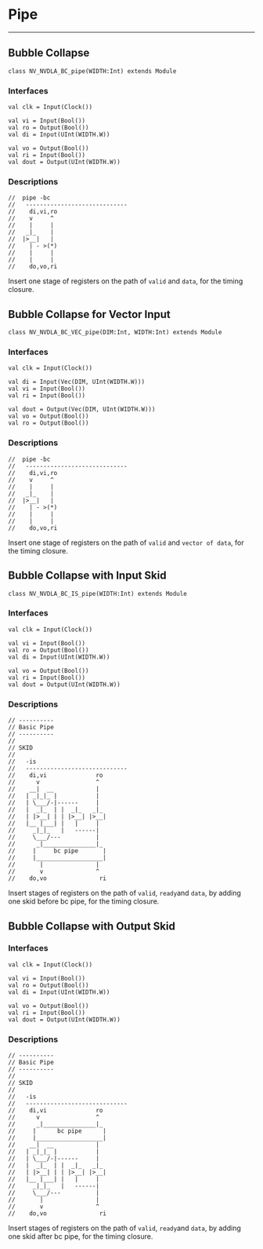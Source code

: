 # Pipe

----

## Bubble Collapse

```
class NV_NVDLA_BC_pipe(WIDTH:Int) extends Module

```

### Interfaces

```
val clk = Input(Clock()) 

val vi = Input(Bool())
val ro = Output(Bool())
val di = Input(UInt(WIDTH.W)) 
            
val vo = Output(Bool()) 
val ri = Input(Bool())
val dout = Output(UInt(WIDTH.W))
```

### Descriptions

```
//  pipe -bc                          
//   ----------------------------- 
//    di,vi,ro      
//    v     ^        
//    |     |       
//   _|_    |        
//  |>__|   |      
//    | - >(*)        
//    |     |      
//    |     |       
//    do,vo,ri

```

Insert one stage of registers on the path of `valid` and `data`, for the timing closure.


## Bubble Collapse for Vector Input

```
class NV_NVDLA_BC_VEC_pipe(DIM:Int, WIDTH:Int) extends Module 

```

### Interfaces

```
val clk = Input(Clock()) 

val di = Input(Vec(DIM, UInt(WIDTH.W)))
val vi = Input(Bool())
val ri = Input(Bool())

val dout = Output(Vec(DIM, UInt(WIDTH.W)))
val vo = Output(Bool()) 
val ro = Output(Bool())
```


### Descriptions

```
//  pipe -bc                          
//   ----------------------------- 
//    di,vi,ro      
//    v     ^        
//    |     |       
//   _|_    |        
//  |>__|   |      
//    | - >(*)        
//    |     |      
//    |     |       
//    do,vo,ri     
```

Insert one stage of registers on the path of `valid` and `vector of data`, for the timing closure.


## Bubble Collapse with Input Skid

```
class NV_NVDLA_BC_IS_pipe(WIDTH:Int) extends Module

```

### Interfaces

```
val clk = Input(Clock()) 

val vi = Input(Bool())
val ro = Output(Bool())
val di = Input(UInt(WIDTH.W)) 
    
val vo = Output(Bool()) 
val ri = Input(Bool())
val dout = Output(UInt(WIDTH.W))
```

### Descriptions

```
// ----------
// Basic Pipe
// ----------
// 
// SKID
//
//   -is                           
//   ----------------------------- 
//    di,vi              ro       
//      v                ^        
//    __|  __            |        
//   | _|_|_ |           |        
//   | \___/-|------     |        
//   |  _|_  | |  _|_   _|_       
//   | |>__| | | |>__| |>__|      
//   |__ |___| |   |     |        
//     _|_|_   |   ------|        
//     \___/---          |        
//      _|_______________|_       
//     |     bc pipe       |      
//     |___________________|      
//       |               |        
//       v               ^        
//    do,vo               ri      
```


Insert stages of registers on the path of `valid`, `ready`and `data`, by adding one skid before bc pipe, for the timing closure.


## Bubble Collapse with Output Skid


### Interfaces

```
val clk = Input(Clock()) 

val vi = Input(Bool())
val ro = Output(Bool())
val di = Input(UInt(WIDTH.W)) 
    
val vo = Output(Bool()) 
val ri = Input(Bool())
val dout = Output(UInt(WIDTH.W))
```

### Descriptions

```
// ----------
// Basic Pipe
// ----------
// 
// SKID
//
//   -is                           
//   ----------------------------- 
//    di,vi              ro       
//      v                ^     
//      _|_______________|_       
//     |      bc pipe      |      
//     |___________________|        
//    __|  __            |        
//   | _|_|_ |           |        
//   | \___/-|------     |        
//   |  _|_  | |  _|_   _|_       
//   | |>__| | | |>__| |>__|      
//   |__ |___| |   |     |        
//     _|_|_   |   ------|        
//     \___/---          |        
//       |               |        
//       v               ^        
//    do,vo               ri  
```    

Insert stages of registers on the path of `valid`, `ready`and `data`, by adding one skid after bc pipe, for the timing closure.





















